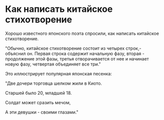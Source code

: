 # Как написать китайское стихотворение

Хорошо известного японского поэта спросили, как написать китайское стихотворение.

"Обычно, китайское стихотворение состоит из четырех строк,- объяснил он. Первая строка содержит начальную фазу, вторая - продолжение этой фазы, третья отворачивается от нее и начинает новую фазу, четвертая объединяет все три."

Это иллюстрирует популярная японская песенка:

"Две дочери торговца шелком жили в Киото.

Старшей было 20, младшей 18.

Солдат может сразить мечом,

А эти девушки - своими глазами."